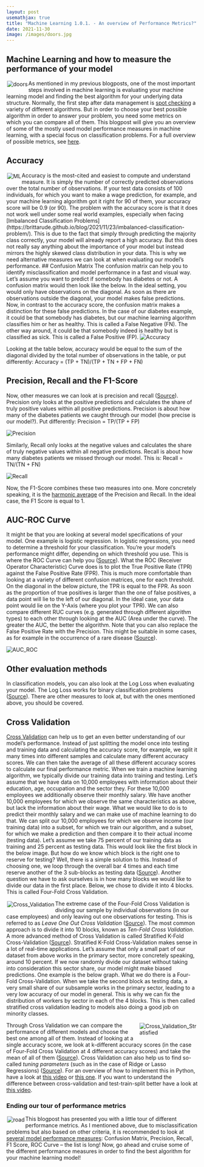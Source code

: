 ```yaml
---
layout: post
usemathjax: true 
title: "Machine Learning 1.0.1. - An overview of Performance Metrics?"
date: 2021-11-30
image: /images/doors.jpg
---
```



## Machine Learning and how to measure the performance of your model 

<img src="/images/doors.jpg" alt="doors" style="float:left;margin: 2px 2px 2px 2px;max-width:40%;"/>

As mentioned in my previous blogposts, one of the most important steps involved in machine learning is evaluating your machine learning model and finding the best algorithm for your underlying data structure. Normally, the first step after data management is [spot checking](https://machinelearningmastery.com/why-you-should-be-spot-checking-algorithms-on-your-machine-learning-problems/) a variety of different algorithms. But in order to choose your best possible algorithm in order to answer your problem, you need some metrics on which you can compare all of them. This blogpost will give you an overview of some of the mostly used model performance measures in machine learning, with a special focus on classification problems. For a full overview of possible metrics, see [here](https://scikit-learn.org/stable/modules/model_evaluation.html#classification-metrics). 
## Accuracy

<img src="/images/arrow.jpg" alt="ML" style="float:left;margin: 2px 2px 2px 2px;max-width:30%;"/>
Accuracy is the most-cited and easiest to compute and understand measure. It is simply the number of correctly predicted observations over the total number of observations. If your test data consists of 100 individuals, for which you want to make a wage prediction, for example, and your machine learning algorithm got it right for 90 of them, your accuracy score will be 0.9 (or 90). The problem with the accuracy score is that it does not work well under some real world examples, especially when facing [Imbalanced Classification Problems](https://brittarude.github.io/blog/2021/11/23/imbalanced-classification-problem/). This is due to the fact that simply through predicting the majority class correctly, your model will already report a high accuracy. But this does not really say anything about the importance of your model but instead mirrors the highly skewed class distribution in your data. This is why we need alternative measures we can look at when evaluating our model’s performance. 
## Confusion Matrix 
The confusion matrix can help you to identify misclassification and model performance in a fast and visual way. Let’s assume you want to predict if somebody has diabetes or not. A confusion matrix would then look like the below. In the ideal setting, you would only have observations on the diagonal. As soon as there are observations outside the diagonal, your model makes false predictions. Now, in contrast to the accuracy score, the confusion matrix makes a distinction for these false predictions. In the case of our diabetes example, it could be that somebody has diabetes, but our machine learning algorithm classifies him or her as healthy. This is called a False Negative (FN). The other way around, it could be that somebody indeed is healthy but is classified as sick. This is called a False Positive (FP). 

<img src="/images/Accuracy.PNG" alt="Accuracy" style="max-width:80%;"/>

Looking at the table below, accuracy would be equal to the sum of the diagonal divided by the total number of observations in the table, or put differently: 
Accuracy = (TP + TN)/(TP + TN + FP + FN) 
## Precision, Recall and the F1-Score  
Now, other measures we can look at is precision and recall ([Source](https://medium.com/@MohammedS/performance-metrics-for-classification-problems-in-machine-learning-part-i-b085d432082b)). Precision only looks at the positive predictions and calculates the share of truly positive values within all positive predictions. Precision is about how many of the diabetes patients we caught through our model (how precise is our model?). Put differently: 
Precision = TP/(TP + FP)

<img src="/images/Precision.PNG" alt="Precision" style="max-width:80%;"/>

Similarly, Recall only looks at the negative values and calculates the share of truly negative values within all negative predictions. Recall is about how many diabetes patients we missed through our model. This is: 
Recall = TN/(TN + FN)

<img src="/images/Recall.PNG" alt="Recall" style="max-width:80%;"/>

Now, the F1-Score combines these two measures into one. More concretely speaking, it is the [harmonic average](https://medium.com/@MohammedS/performance-metrics-for-classification-problems-in-machine-learning-part-i-b085d432082b) of the Precision and Recall. In the ideal case, the F1 Score is equal to 1. 
## AUC-ROC Curve
It might be that you are looking at several model specifications of your model. One example is logistic regression. In logistic regressions, you need to determine a threshold for your classification. You’re your model’s performance might differ, depending on which threshold you use. This is where the ROC Curve can help you ([Source](https://www.youtube.com/watch?v=4jRBRDbJemM)). What the ROC (Receiver Operator Characteristic) Curve does is to plot the True Positive Rate (TPR) against the False Positive Rate (FPR). This is much more comfortable than looking at a variety of different confusion matrices, one for each threshold. On the diagonal in the below picture, the TPR is equal to the FPR. As soon as the proportion of true positives is larger than the one of false positives, a data point will lie to the left of our diagonal. In the ideal case, your data point would lie on the Y-Axis (where you plot your TPR). We can also compare different RUC curves (e.g. generated through different algorithm types) to each other through looking at the AUC (Area under the curve). The greater the AUC, the better the algorithm. Note that you can also replace the False Positive Rate with the Precision. This might be suitable in some cases, as for example in the occurrence of a rare disease ([Source](https://www.youtube.com/watch?v=4jRBRDbJemM)). 

<img src="/images/AUC_ROC.PNG" alt="AUC_ROC" style="max-width:80%;"/>

## Other evaluation methods
In classification models, you can also look at the Log Loss when evaluating your model. The Log Loss works for binary classification problems ([Source](https://www.youtube.com/watch?v=YbhzM2wxuBg)). There are other measures to look at, but with the ones mentioned above, you should be covered. 

## Cross Validation 
[Cross Validation](https://scikit-learn.org/stable/modules/cross_validation.html) can help us to get an even better understanding of our model’s performance. Instead of just splitting the model once into testing and training data and calculating the accuracy score, for example, we split it many times into different samples and calculate many different accuracy scores. We can then take the average of all these different accuracy scores to calculate our final performance metric. When we train a machine learning algorithm, we typically divide our training data into training and testing. Let’s assume that we have data on 10,000 employees with information about their education, age, occupation and the sector they. For these 10,000 employees we additionally observe their monthly salary. We have another 10,000 employees for which we observe the same characteristics as above, but lack the information about their wage. What we would like to do is to predict their monthly salary and we can make use of machine learning to do that. We can split our 10,000 employees for which we observe income (our training data) into a subset, for which we train our algorithm, and a subset, for which we make a prediction and then compare it to their actual income (testing data). Let’s assume we take 75 percent of our training data as training and 25 percent as testing data. This would look like the first block in the below image. But how do we know which block is the right one to reserve for testing? Well, there is a simple solution to this. Instead of choosing one, we loop through the overall bar 4 times and each time reserve another of the 3 sub-blocks as testing data ([Source](https://www.youtube.com/watch?v=fSytzGwwBVw)). Another question we have to ask ourselves is in how many blocks we would like to divide our data in the first place. Below, we chose to divide it into 4 blocks. This is called Four-Fold Cross Validation. 

<img src="/images/Cross_Validation.png" alt="Cross_Validation" style="float:left;margin: 2px 2px 2px 2px;max-width:50%;"/>

The extreme case of the Four-Fold Cross Validation is dividing our sample by individual observations (in our case employees) and only leaving out one observations for testing. This is referred to as *Leave One Out Cross Validation* ([Source](https://www.youtube.com/watch?v=fSytzGwwBVw)). The most common approach is to divide it into 10 blocks, known as *Ten-Fold Cross Validation*. A more advanced method of Cross Validation is called Stratified K-Fold Cross-Validation ([Source]( https://www.youtube.com/watch?v=xE9cIcJf48A)). Stratified K-Fold Cross-Validation makes sense in a lot of real-time applications. Let’s assume that only a small part of our dataset from above works in the primary sector, more concretely speaking, around 10 percent. If we now randomly divide our dataset without taking into consideration this sector share, our model might make biased predictions. One example is the below graph. What we do there is a Four-Fold Cross-Validation. When we take the second block as testing data, a very small share of our subsample works in the primary sector, leading to a very low accuracy of our model in general. This is why we can fix the distribution of workers by sector in each of the 4 blocks. This is then called stratified cross validation leading to models also doing a good job on minority classes.  

<img src="/images/Cross_Validation_Stratisfied.PNG" alt="Cross_Validation_Stratisfied" style="float:right;margin: 2px 2px 2px 2px;max-width:30%;"/>

Through Cross Validation we can compare the performance of different models and choose the best one among all of them. Instead of looking at a single accuracy score, we look at k-different accuracy scores (in the case of Four-Fold Cross Validation at 4 different accuracy scores) and take the mean of all of them ([Source](https://scikit-learn.org/stable/modules/cross_validation.html#cross-validation)). Cross Validation can also help us to find so-called *tuning parameters* (such as in the case of Ridge or Lasso Regressions) ([Source](https://www.youtube.com/watch?v=fSytzGwwBVw)). For an overview of how to implement this in Python, have a look at [this video](https://www.youtube.com/watch?v=xE9cIcJf48A) or [this one](https://www.youtube.com/watch?v=L_dQrZZjGDg). If you want to understand the difference between cross-validation and test-train-split better have a look at [this video](https://www.youtube.com/watch?v=WtWxOhhZWX0). 
### Ending our tour of performance metrics 

<img src="/images/road.png" alt="road" style="float:left;margin: 2px 2px 2px 2px;max-width:15%;"/>

This blogpost has presented you with a little tour of different performance metrics. As I mentioned above, due to misclassification problems but also based on other criteria, it is recommended to look at [several model performance measures](https://www.analyticsvidhya.com/blog/2020/07/10-techniques-to-deal-with-class-imbalance-in-machine-learning/): Confusion Matrix, Precision, Recall, F1 Score, ROC Curve – the list is long! Now, go ahead and cruise some of the different performance measures in order to find the best algorithm for your machine learning model! 


